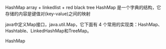 HashMap
array + linkedlist + red black tree
HashMap 是一个字典的结构，它存储的内容是键值对(key-value)之间的映射

java中定义Map接口，java.util.Map，它下面有 4 个常用的实现类：HashMap、Hashtable、LinkedHashMap和TreeMap。

HashMap
